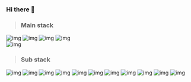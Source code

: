### Hi there 👋

<!--
**seaofcalm/seaofcalm** is a ✨ _special_ ✨ repository because its `README.md` (this file) appears on your GitHub profile.

Here are some ideas to get you started:

- 🔭 I’m currently working on ...
- 🌱 I’m currently learning ...
- 👯 I’m looking to collaborate on ...
- 🤔 I’m looking for help with ...
- 💬 Ask me about ...
- 📫 How to reach me: ...
- 😄 Pronouns: ...
- ⚡ Fun fact: ...
-->
> ### Main stack 
![img](https://img.shields.io/badge/HTML5-F1F1F1?style=plastic&logo=HTML5&logoColor=#FF6C00) 
![img](https://img.shields.io/badge/CSS-F1F1F1?style=plastic&logo=CSS3&logoColor=blue) 
![img](https://img.shields.io/badge/Javascript-F1F1F1?style=plastic&logo=Javascript&logoColor=yellow) 
![img](https://img.shields.io/badge/React-F1F1F1?style=plastic&logo=React&logoColor=blue)  
![img](https://img.shields.io/badge/SASS-F1F1F1?style=plastic&logo=SASS&logoColor=pink) 
> ### Sub stack
![img](https://img.shields.io/badge/Svelte-F1F1F1?style=plastic&logo=Svelte&logoColor=kaki) 
![img](https://img.shields.io/badge/Vue.js-F1F1F1?style=plastic&logo=Vue&logoColor=kaki) 
![img](https://img.shields.io/badge/Python-F1F1F1?style=plastic&logo=Python) 
![img](https://img.shields.io/badge/Django-F1F1F1?style=plastic&logo=Django&logoColor=20C997) 
![img](https://img.shields.io/badge/Flask-F1F1F1?style=plastic&logo=Flask&logoColor=black) 
![img](https://img.shields.io/badge/Java-F1F1F1?style=plastic&logo=Java&logoColor=red) 
![img](https://img.shields.io/badge/Go-F1F1F1?style=plastic&logo=Go&logoColor=20C997) 
![img](https://img.shields.io/badge/MySQL-F1F1F1?style=plastic&logo=MySQL&logoColor=black) 
![img](https://img.shields.io/badge/Oracle-F1F1F1?style=plastic&logo=oracle&logoColor=red)
![img](https://img.shields.io/badge/github-F1F1F1?style=plastic&logo=github&logoColor=black) 
![img](https://img.shields.io/badge/Manjaro-F1F1F1?style=plastic&logo=Manjaro&logoColor=kaki) 
